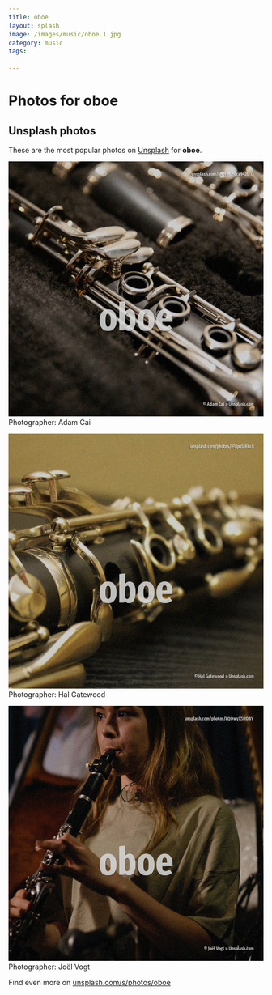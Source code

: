 ```yaml
---
title: oboe
layout: splash
image: /images/music/oboe.1.jpg
category: music
tags:

---
```

# Photos for oboe
 
## Unsplash photos
These are the most popular photos on [Unsplash](https://unsplash.com) for **oboe**.
 
![oboe](/images/music/oboe.1.jpg)
Photographer:  Adam Cai
 
![oboe](/images/music/oboe.2.jpg)
Photographer:  Hal Gatewood
 
![oboe](/images/music/oboe.3.jpg)
Photographer:  Joël Vogt
 
Find even more on [unsplash.com/s/photos/oboe](https://unsplash.com/s/photos/oboe)
 
